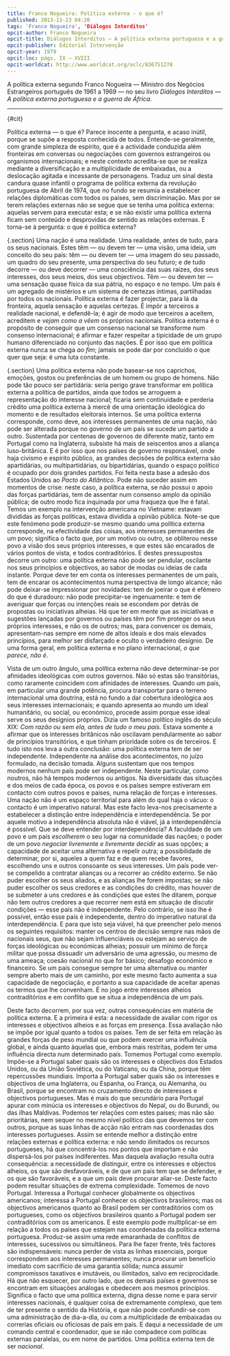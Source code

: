 ```yaml
---
title: Franco Nogueira: Política externa - o que é?
published: 2013-11-23 04:20
tags: 'Franco Nogueira', 'Diálogos Interditos'
opcit-author: Franco Nogueira
opcit-title: Diálogos Interditos — A política externa portuguesa e a guerra de África, I Volume
opcit-publisher: Editorial Intervenção
opcit-year: 1979
opcit-loc: págs. IX – XVIII
opcit-worldcat: http://www.worldcat.org/oclc/836751278
---
```


A política externa segundo Franco Nogueira — Ministro dos Negócios Estrangeiros português de 1961 a 1969 — no seu livro
*Diálogos Interditos — A política externa portuguesa e a guerra de África*.

---
{#cit}

Política externa — o que é? Parece inocente a pergunta, e acaso inútil, porque se supõe a resposta conhecida de todos.
Entende-se geralmente, com grande simpleza de espírito, que é a actividade conduzida além fronteiras em conversas ou
negociações com governos estrangeiros ou organismos internacionais; e neste contexto acredita-se que se realiza mediante
a diversificação e a multiplicidade de embaixadas, ou a deslocação agitada e incessante de personagens. Traduz um sinal
desta candura quase infantil o programa de política externa da revolução portuguesa de Abril de 1974, que no fundo se
resumia a estabelecer relações diplomáticas com todos os países, sem discriminação. Mas por se terem relações externas
não se segue que se tenha uma política externa: aquelas servem para executar esta; e se não existir uma política externa
ficam sem conteúdo e desprovidas de sentido as relações externas. E torna-se à pergunta: o que é política externa?

{.section}
Uma nação é uma realidade. Uma realidade, antes de tudo, para os seus nacionais. Estes têm — ou devem ter — uma visão,
uma ideia, um conceito do seu país: têm — ou devem ter — uma imagem do seu passado, um quadro do seu presente, uma
perspectiva do seu futuro; e de tudo decorre — ou deve decorrer — uma consciência das suas raízes, dos seus interesses,
dos seus meios, dos seus objectivos. Têm — ou devem ter — uma sensação quase física da sua pátria, no espaço e no tempo.
Um país é um agregado de mistérios e um sistema de certezas íntimas, partilhadas por todos os nacionais. Política
externa é fazer projectar, para lá da fronteira, aquela sensação e aquelas certezas. É impôr a terceiros a realidade
nacional, e defendê-la; é agir de modo que terceiros a aceitem, acreditem e *vejam como a vêem* os próprios nacionais.
Política externa é o propósito de conseguir que um consenso nacional se transforme num consenso internacional; é afirmar
e fazer respeitar a tipicidade de um grupo humano diferenciado no conjunto das nações. É por isso que em política
externa nunca se chega *ao fim*; jamais se pode dar por concluído o que quer que seja: é uma luta constante.

{.section}
Uma política externa não pode basear-se nos caprichos, emoções, gostos ou preferências de um homem ou grupo de homens.
Não pode tão pouco ser partidária: seria perigo grave transformar em política externa a política de partidos, ainda que
todos se arroguem a representação do interesse nacional; ficaria sem continuidade e perderia crédito uma política
externa à mercê de uma orientação ideológica do momento e de resultados eleitorais internos. Se uma política externa
corresponde, como deve, aos interesses permanentes de uma nação, não pode ser alterada porque no governo de um país se
sucede um partido a outro. Sustentada por centenas de governos de diferente matiz, tanto em Portugal como na Inglaterra,
subsiste há mais de seiscentos anos a aliança luso-britânica. E é por isso que nos países de governo responsável, onde
haja civismo e espírito público, as grandes decisões de política externa são apartidárias, ou multipartidárias, ou
bipartidárias, quando o espaço político é ocupado por dois grandes partidos. Foi feita nesta base a adesão dos Estados
Unidos ao *Pacto do Atlântico*. Pode não suceder assim em momentos de crise: neste caso, a política externa, se não
possui o apoio das forças partidárias, tem de assentar num consenso amplo da opinião pública; de outro modo fica
inquinada por uma fraqueza que lhe é fatal. Temos um exemplo na intervenção americana no Vietname: estavam divididas as
forças políticas, estava dividida a opinião pública. Note-se que este fenómeno pode produzir-se mesmo quando uma
política externa corresponde, na efectividade das coisas, aos interesses permanentes de um povo; significa o facto que,
por um motivo ou outro, se obliterou nesse povo a visão dos seus próprios interesses, e que estes são encarados de
vários pontos de vista, e todos contraditórios. E destes pressupostos decorre um outro: uma política externa não pode
ser pendular, oscilante nos seus princípios e objectivos, ao sabor de modas ou ideias de cada instante. Porque deve ter
em conta os interesses permanentes de um país, tem de encarar os acontecimentos numa perspectiva de longo alcance; não
pode deixar-se impressionar por novidades: tem de joeirar o que é efémero do que é duradouro: não pode precipitar-se
ingenuamente: e tem de averiguar que forças ou intenções reais se escondem por detrás de propostas ou iniciativas
alheias. Há que ter em mente que as iniciativas e sugestões lançadas por governos ou países têm por fim proteger os seus
próprios interesses, e não os de outros; mas, para convencer os demais, apresentam-nas sempre em nome de altos ideais e
dos mais elevados princípios, para melhor ser disfarçado e oculto o verdadeiro desígnio. De uma forma geral, em política
externa e no plano internacional, *o que parece, não é*.

Vista de um outro ângulo, uma política externa não deve determinar-se por afinidades ideológicas com outros governos.
Não só estas são transitórias, como raramente coincidem com afinidades de interesses. Quando um país, em particular uma
grande potência, procura transportar para o terreno internacional uma doutrina, está no fundo a dar cobertura ideológica
aos seus interesses internacionais; e quando apresenta ao mundo um ideal humanitário, ou social, ou económico, procede
assim porque esse ideal serve os seus desígnios próprios. Dizia um famoso político inglês do século XIX: *Com razão ou
sem ela, antes de tudo o meu país.* Estava somente a afirmar que os interesses britânicos não oscilavam pendularmente ao
sabor de princípios transitórios, e que tinham prioridade sobre os de terceiros. E tudo isto nos leva a outra conclusão:
uma política externa tem de ser independente. Independente na análise dos acontecimentos, no juízo formulado, na decisão
tomada. Alguns sustentam que nos tempos modernos nenhum país pode ser independente. Neste particular, como noutros, não
há tempos modernos ou antigos. Na diversidade das situações e dos meios de cada época, os povos e os países sempre
estiveram em contacto com outros povos e países, numa relação de forças e interesses. Uma nação não é um espaço
territorial para além do qual haja o vácuo: o contacto é um imperativo natural. Mas este facto leva-nos precisamente a
estabelecer a distinção entre independência e interdependência. Se por aquele motivo a independência absoluta não é
viável, já a interdependência é possível. Que se deve entender por interdependência? A faculdade de um povo e um país
*escolherem* o seu lugar na comunidade das nações; o poder de um povo *negociar livremente e livremente decidir* as suas
opções; a capacidade de aceitar uma alternativa e repelir outra; a possibilidade de determinar, por si, aqueles a quem
faz e de quem recebe favores, escolhendo uns e outros consoante os seus interesses. Um país pode ver-se compelido a
contratar alianças ou a recorrer ao crédito externo. Se não puder escolher os seus aliados, e as alianças lhe forem
impostas; se não puder escolher os seus credores e as condições do crédito, mas houver de se submeter a uns credores e
às condições que estes lhe ditarem, porque não tem outros credores a que recorrer nem está em situação de discutir
condições — esse país não é independente. Pelo contrário, se isso lhe é possível, então esse país é independente, dentro
do imperativo natural da interdependência. E para que isto seja viável, há que preencher pelo menos os seguintes
requisitos: manter os centros de decisão sempre nas mãos de nacionais seus, que não sejam influenciáveis ou estejam ao
serviço de forças ideológicas ou económicas alheias; possuir um mínimo de força militar que possa dissuadir um
adversário de uma agressão, ou mesmo de uma ameaça; coesão nacional no que for básico; desafogo económico e financeiro.
Se um país consegue sempre ter uma alternativa ou manter sempre aberto mais de um caminho, por este mesmo facto aumenta
a sua capacidade de negociação, e portanto a sua capacidade de aceitar apenas os termos que lhe convenham. É no jogo
entre interesses alheios contraditórios e em conflito que se situa a independência de um país.

Deste facto decorrem, por sua vez, outras consequências em matéria de política externa. E a primeira é esta: a
necessidade de avaliar com rigor os interesses e objectivos alheios e as forças em presença. Essa avaliação não se impõe
por igual quanto a todos os países. Tem de ser feita em relação às grandes forças de peso mundial ou que podem exercer
uma influência global, e ainda quanto àquelas que, embora mais restritas, podem ter uma influência directa num
determinado país. Tomemos Portugal como exemplo. Impõe-se a Portugal saber quais são os interesses e objectivos dos
Estados Unidos, ou da União Soviética, ou do Vaticano, ou da China, porque têm repercussões mundiais. Importa a Portugal
saber quais são os interesses e objectivos de uma Inglaterra, ou Espanha, ou França, ou Alemanha, ou Brasil, porque se
encontram no cruzamento directo de interesses e objectivos portugueses. Mas é mais do que secundário para Portugal
apurar com minúcia os interesses e objectivos do Nepal, ou do Burundi, ou das ilhas Maldivas. Podemos ter relações com
estes países; mas não são prioritárias, nem sequer no mesmo nível político das que devemos ter com outros, porque as
suas linhas de acção não entram nas coordenadas dos interesses portugueses. Assim se entende melhor a distinção entre
relações externas e política externa: e não sendo ilimitados os recursos portugueses, há que concentrá-los nos pontos
que importam e não dispersá-los por países indiferentes. Mas daquela avaliação resulta outra consequência: a necessidade
de distinguir, entre os interesses e objectos alheios, os que são desfavoráveis, e de que um país tem que se defender, e
os que são favoráveis, e a que um país deve procurar aliar-se. Deste facto podem resultar situações de extrema
complexidade. Tomemos de novo Portugal. Interessa a Portugal conhecer globalmente os objectivos americanos; interessa a
Portugal conhecer os objectivos brasileiros; mas os objectivos americanos quanto ao Brasil podem ser contraditórios com
os portugueses, como os objectivos brasileiros quanto a Portugal podem ser contraditórios com os americanos. E este
exemplo pode multiplicar-se em relação a todos os países que estejam nas coordenadas da política externa portuguesa.
Produz-se assim uma rede emaranhada de conflitos de interesses, sucessivos ou simultâneos. Para lhe fazer frente, três
factores são indispensáveis: nunca perder de vista as linhas essenciais, porque correspondem aos interesses permanentes;
nunca procurar um benefício imediato com sacrifício de uma garantia sólida; nunca assumir compromissos taxativos e
imutáveis, ou ilimitados, salvo em reciprocidade. Há que não esquecer, por outro lado, que os demais países e governos
se encontram em situações análogas e obedecem aos mesmos princípios. Significa o facto que uma política externa, digna
desse nome e para servir interesses nacionais, é qualquer coisa de extremamente complexo, que tem de ter presente o
sentido da História, e que não pode confundir-se com uma administração de dia-a-dia, ou com a multiplicidade de
embaixadas ou correrias oficiais ou oficiosas de país em país. E daqui a necessidade de um comando central e
coordenador, que se não compadece com políticas externas paralelas, ou em nome de partidos. Uma política externa tem de
ser *nacional*.
